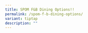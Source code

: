 ```yaml
---
title: SPOM F&B Dining Options!!
permalink: /spom-f-b-dining-options/
variant: tiptap
description: ""
---
```

